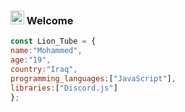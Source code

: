 ### <img src="https://github.com/darshanr27/darshanr27/blob/master/Assets/Hi.gif" width="22px"> Welcome
```js
const Lion_Tube = {
name:"Mohammed",
age:"19",
country:"Iraq",
programming_languages:["JavaScript"],
libraries:["Discord.js"]
};
```
